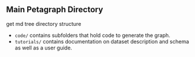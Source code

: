 ## Main Petagraph Directory

get md tree directory structure

- `code/` contains subfolders that hold code to generate the graph.
- `tutorials/` contains documentation on dataset description and schema as well as a user guide.
